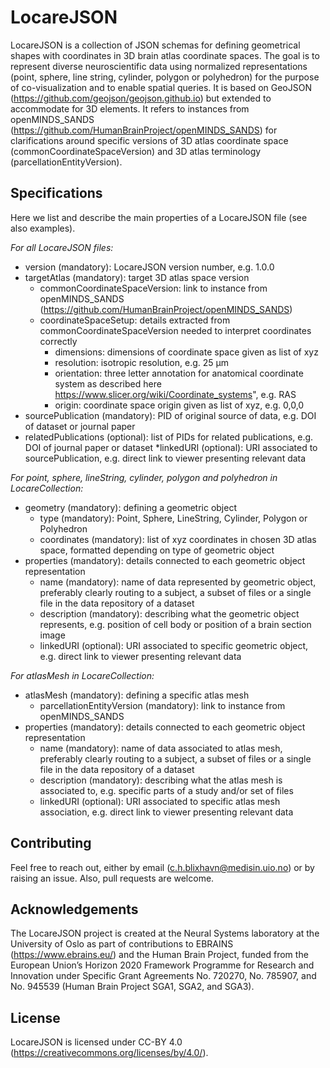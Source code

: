 # LocareJSON

LocareJSON is a collection of JSON schemas for defining geometrical shapes with coordinates in 3D brain atlas coordinate spaces. The goal is to represent diverse neuroscientific data using normalized representations (point, sphere, line string, cylinder, polygon or polyhedron) for the purpose of co-visualization and to enable spatial queries. It is based on GeoJSON (https://github.com/geojson/geojson.github.io) but extended to accommodate for 3D elements. It refers to instances from openMINDS_SANDS (https://github.com/HumanBrainProject/openMINDS_SANDS) for clarifications around specific versions of 3D atlas coordinate space (commonCoordinateSpaceVersion) and 3D atlas terminology (parcellationEntityVersion).   



## Specifications
Here we list and describe the main properties of a LocareJSON file (see also examples).

_For all LocareJSON files:_
* version	(mandatory): LocareJSON version number, e.g. 1.0.0
* targetAtlas (mandatory): target 3D atlas space version 
  * commonCoordinateSpaceVersion: link to instance from openMINDS_SANDS (https://github.com/HumanBrainProject/openMINDS_SANDS)
  * coordinateSpaceSetup: details extracted from commonCoordinateSpaceVersion needed to interpret coordinates correctly
      * dimensions: dimensions of coordinate space given as list of xyz  
      * resolution: isotropic resolution, e.g. 25 μm
      * orientation: three letter annotation for anatomical coordinate system as described here https://www.slicer.org/wiki/Coordinate_systems", e.g. RAS
      * origin: coordinate space origin given as list of xyz, e.g. 0,0,0 
* sourcePublication	(mandatory): PID of original source of data, e.g. DOI of dataset or journal paper
* relatedPublications	(optional):	list of PIDs for related publications, e.g. DOI of journal paper or dataset 
*linkedURI (optional): URI associated to sourcePublication, e.g. direct link to viewer presenting relevant data

_For point, sphere, lineString, cylinder, polygon and polyhedron in LocareCollection:_		
* geometry (mandatory): defining a geometric object  
  * type (mandatory): Point, Sphere, LineString, Cylinder, Polygon or Polyhedron
  * coordinates (mandatory): list of xyz coordinates in chosen 3D atlas space, formatted depending on type of geometric object
* properties (mandatory): details connected to each geometric object representation
  * name (mandatory): name of data represented by geometric object, preferably clearly routing to a subject, a subset of files or a single file in the data repository of a dataset
  * description (mandatory): describing what the geometric object represents, e.g. position of cell body or position of a brain section image
  * linkedURI (optional): URI associated to specific geometric object, e.g. direct link to viewer presenting relevant data

_For atlasMesh in LocareCollection:_
* atlasMesh (mandatory): defining a specific atlas mesh
  * parcellationEntityVersion (mandatory): link to instance from openMINDS_SANDS
* properties (mandatory): details connected to each geometric object representation
  * name (mandatory): name of data associated to atlas mesh, preferably clearly routing to a subject, a subset of files or a single file in the data repository of a dataset
  * description (mandatory): describing what the atlas mesh is associated to, e.g. specific parts of a study and/or set of files
  * linkedURI (optional): URI associated to specific atlas mesh association, e.g. direct link to viewer presenting relevant data

## Contributing
Feel free to reach out, either by email (c.h.blixhavn@medisin.uio.no) or by raising an issue. Also, pull requests are welcome. 

## Acknowledgements
The LocareJSON project is created at the Neural Systems laboratory at the University of Oslo as part of contributions to EBRAINS (https://www.ebrains.eu/) and the Human Brain Project, funded from the European Union’s Horizon 2020 Framework Programme for Research and Innovation under Specific Grant Agreements No. 720270, No. 785907, and No. 945539 (Human Brain Project SGA1, SGA2, and SGA3).

## License
LocareJSON is licensed under CC-BY 4.0 (https://creativecommons.org/licenses/by/4.0/).
